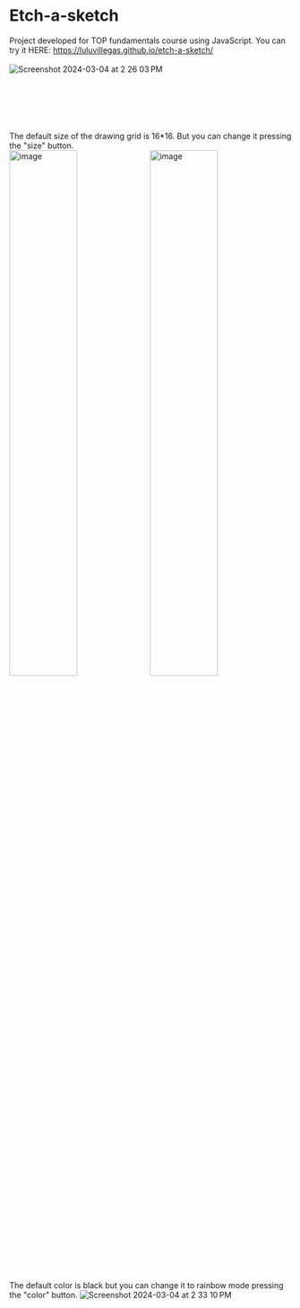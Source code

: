# Etch-a-sketch
Project developed for TOP fundamentals course using JavaScript. You can try it HERE: https://luluvillegas.github.io/etch-a-sketch/
<br>
<br>
![Screenshot 2024-03-04 at 2 26 03 PM](https://github.com/luluvillegas/etch-a-sketch/assets/28613689/8116bd5c-bd15-466a-a65d-83449a4bfd9f)
<br>
<br>
<br>
<br>
<br>
<br>
<br>
The default size of the drawing grid is 16*16. But you can change it pressing the "size" button.
<br>
<img src="https://github.com/luluvillegas/etch-a-sketch/assets/28613689/449bccc2-3d0f-4768-8337-9ae7b9324acf" alt="image" width="49%" height="auto">
<img src="https://github.com/luluvillegas/etch-a-sketch/assets/28613689/e2615af6-3f6c-4a62-b13d-d4f60a32b9d4" alt="image" width="49%" height="auto">
<br>
<br>
<br>
<br>
<br>
<br>
<br>
The default color is black but you can change it to rainbow mode pressing the "color" button.
![Screenshot 2024-03-04 at 2 33 10 PM](https://github.com/luluvillegas/etch-a-sketch/assets/28613689/02250a81-792b-492a-872e-7aa0f2c7e1e1)
